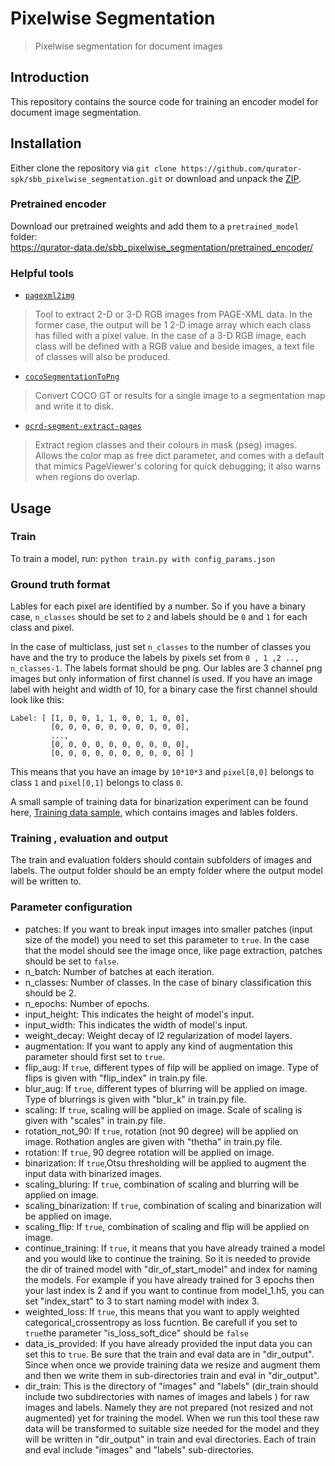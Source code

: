 # Pixelwise Segmentation
> Pixelwise segmentation for document images

## Introduction
This repository contains the source code for training an encoder model for document image segmentation.

## Installation
Either clone the repository via `git clone https://github.com/qurator-spk/sbb_pixelwise_segmentation.git` or download and unpack the [ZIP](https://github.com/qurator-spk/sbb_pixelwise_segmentation/archive/master.zip).

### Pretrained encoder
Download our pretrained weights and add them to a ``pretrained_model`` folder:   
https://qurator-data.de/sbb_pixelwise_segmentation/pretrained_encoder/

### Helpful tools
* [`pagexml2img`](https://github.com/qurator-spk/page2img)
> Tool to extract 2-D or 3-D RGB images from PAGE-XML data. In the former case, the output will be 1 2-D image array which each class has filled with a pixel value. In the case of a 3-D RGB image, 
each class will be defined with a RGB value and beside images, a text file of classes will also be produced.
* [`cocoSegmentationToPng`](https://github.com/nightrome/cocostuffapi/blob/17acf33aef3c6cc2d6aca46dcf084266c2778cf0/PythonAPI/pycocotools/cocostuffhelper.py#L130)
> Convert COCO GT or results for a single image to a segmentation map and write it to disk.
* [`ocrd-segment-extract-pages`](https://github.com/OCR-D/ocrd_segment/blob/master/ocrd_segment/extract_pages.py)
> Extract region classes and their colours in mask (pseg) images. Allows the color map as free dict parameter, and comes with a default that mimics PageViewer's coloring for quick debugging; it also warns when regions do overlap.

## Usage

### Train
To train a model, run: ``python train.py with config_params.json``
      
### Ground truth format
Lables for each pixel are identified by a number. So if you have a 
binary case, ``n_classes`` should be set to ``2`` and labels should 
be ``0`` and ``1`` for each class and pixel.

In the case of multiclass, just set ``n_classes`` to the number of classes 
you have and the try to produce the labels by pixels set from ``0 , 1 ,2 .., n_classes-1``.
The labels format should be png. 
Our lables are 3 channel png images but only information of first channel is used. 
If you have an image label with height and width of 10, for a binary case the first channel should look like this:
    
    Label: [ [1, 0, 0, 1, 1, 0, 0, 1, 0, 0],
             [0, 0, 0, 0, 0, 0, 0, 0, 0, 0],
             ...,
             [0, 0, 0, 0, 0, 0, 0, 0, 0, 0],
             [0, 0, 0, 0, 0, 0, 0, 0, 0, 0] ] 
    
 This means that you have an image by `10*10*3` and `pixel[0,0]` belongs
 to class `1` and `pixel[0,1]` belongs to class `0`.
 
 A small sample of training data for binarization experiment can be found here, [Training data sample](https://qurator-data.de/~vahid.rezanezhad/binarization_training_data_sample/), which contains images and lables folders.
    
### Training , evaluation and output 
The train and evaluation folders should contain subfolders of images and labels.
The output folder should be an empty folder where the output model will be written to.
    
### Parameter configuration
* patches: If you want to break input images into smaller patches (input size of the model) you need to set this parameter to ``true``. In the case that the model should see the image once, like page extraction, patches should be set to ``false``.
* n_batch: Number of batches at each iteration.
* n_classes: Number of classes. In the case of binary classification this should be 2.
* n_epochs: Number of epochs.
* input_height: This indicates the height of model's input.
* input_width: This indicates the width of model's input.
* weight_decay: Weight decay of l2 regularization of model layers.
* augmentation: If you want to apply any kind of augmentation this parameter should first set to ``true``.
* flip_aug: If ``true``, different types of filp will be applied on image. Type of flips is given with "flip_index" in train.py file.
* blur_aug: If ``true``, different types of blurring will be applied on image. Type of blurrings is given with "blur_k" in train.py file.
* scaling: If ``true``, scaling will be applied on image. Scale of scaling is given with "scales" in train.py file.
* rotation_not_90: If ``true``, rotation (not 90 degree) will be applied on image. Rothation angles are given with "thetha" in train.py file.
* rotation: If ``true``, 90 degree rotation will be applied on image.
* binarization: If ``true``,Otsu thresholding will be applied to augment the input data with binarized images.
* scaling_bluring: If ``true``, combination of scaling and blurring will be applied on image.
* scaling_binarization: If ``true``, combination of scaling and binarization will be applied on image.
* scaling_flip: If ``true``, combination of scaling and flip will be applied on image.
* continue_training: If ``true``, it means that you have already trained a model and you would like to continue the training. So it is needed to provide the dir of trained model with "dir_of_start_model" and index for naming the models. For example if you have already trained for 3 epochs then your last index is 2 and if you want to continue from model_1.h5, you can set "index_start" to 3 to start naming model with index 3. 
* weighted_loss: If ``true``, this means that you want to apply weighted categorical_crossentropy as loss fucntion. Be carefull if you set to ``true``the parameter "is_loss_soft_dice" should be ``false``
* data_is_provided: If you have already provided the input data you can set this to ``true``. Be sure that the train and eval data are in "dir_output". Since when once we provide training data we resize and augment them and then we write them in sub-directories train and eval in "dir_output". 
* dir_train: This is the directory of "images" and "labels" (dir_train should include two subdirectories with names of images and labels ) for raw images and labels. Namely they are not prepared (not resized and not augmented) yet for training the model. When we run this tool these raw data will be transformed to suitable size needed for the model and they will be written in "dir_output" in train and eval directories. Each of train and eval include "images" and "labels" sub-directories.
    

